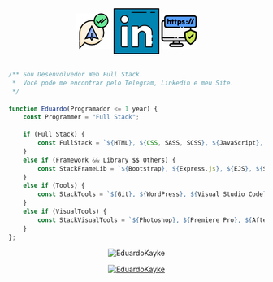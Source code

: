 <div align="center"> 
<a href="https://web.telegram.org/z/#-1582796052" target='_blank'><img align="center" src="Biblioteca_Tech/Readme_Images/telegram.png" target='_blank' alt="telegram" height="70" width="70" /></a> <a href="https://linkedin.com/in/eduardokaykedasilva" target="blank"><img align="center" src="Biblioteca_Tech/Readme_Images/linkedin.png" alt="linkedin" height="90" width="90" /></a> <a href="https://www.cineagenda.com.br" target="blank"><img align="center" src="Biblioteca_Tech/Readme_Images/sitepessoal.png" alt="site" height="70" width="70" /></a><br><br>

</div>

<div align="left">
    
```js   
/** Sou Desenvolvedor Web Full Stack. 
 *  Você pode me encontrar pelo Telegram, Linkedin e meu Site. 
 */    
    
function Eduardo(Programador <= 1 year) {
    const Programmer = "Full Stack";
    
    if (Full Stack) {
        const FullStack = `${HTML}, ${CSS, SASS, SCSS}, ${JavaScript}, ${Node.js}, ${MySQL}`;
    }
    else if (Framework && Library $$ Others) {
        const StackFrameLib = `${Bootstrap}, ${Express.js}, ${EJS}, ${Sequelize.js}`;
    }
    else if (Tools) {
        const StackTools = `${Git}, ${WordPress}, ${Visual Studio Code}`;
    }
    else if (VisualTools) {
        const StackVisualTools = `${Photoshop}, ${Premiere Pro}, ${After Effects}, ${Figma}, ${Adobe XD}, ${Canva}`;
    }
};
```
</div>

<p align="center">
  <img src="http://github-readme-streak-stats.herokuapp.com?user=EduardoKayke&theme=dracula" alt="EduardoKayke" width="410" />
</p>

<p align="center"><a href="https://www.buymeacoffee.com/EduardoKayke"> <img align="center" src="https://cdn.buymeacoffee.com/buttons/v2/default-yellow.png" height="50" width="210" alt="EduardoKayke" /></a></a></p>
 
